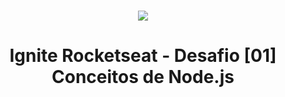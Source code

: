 <h1 align="center">
<img src="https://www.notion.so/image/https%3A%2F%2Fs3-us-west-2.amazonaws.com%2Fsecure.notion-static.com%2F898d0329-b74e-415a-8b3e-3cc4afd41db6%2Fcover-node.js.png?table=block&id=4f89bf53-8c2e-4ee2-9138-2b92bdc36790&spaceId=08f749ff-d06d-49a8-a488-9846e081b224&width=2000&userId=fdc3a291-6401-4700-9ded-ebf8c69f6600&cache=v2"/>
  
</h1>

<h1 align="center">

Ignite Rocketseat - Desafio [01] Conceitos de Node.js

</h1>
